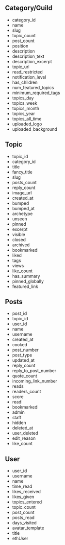 ## Category/Guild

- category_id
- name
- slug
- topic_count
- post_count
- position
- description
- description_text
- description_excerpt
- topic_url
- read_restricted
- notification_level
- has_children
- num_featured_topics
- minimum_required_tags
- topics_day
- topics_week
- topics_month
- topics_year
- topics_all_time
- uploaded_logo
- uploaded_background

## Topic

- topic_id
- category_id
- title
- fancy_title
- slug
- posts_count
- reply_count
- image_url
- created_at
- bumped
- bumped_at
- archetype
- unseen
- pinned
- excerpt
- visible
- closed
- archived
- bookmarked
- liked
- tags
- views
- like_count
- has_summary
- pinned_globally
- featured_link

## Posts

- post_id
- topic_id
- user_id
- name
- username
- created_at
- cooked
- post_number
- post_type
- updated_at
- reply_count
- reply_to_post_number
- quote_count
- incoming_link_number
- reads
- readers_count
- score
- read
- bookmarked
- admin
- staff
- hidden
- deleted_at
- user_deleted
- edit_reason
- like_count

## User

- user_id
- username
- name
- time_read
- likes_received
- likes_given
- topics_entered
- topic_count
- post_count
- posts_read
- days_visited
- avatar_template
- title
- ethUser
